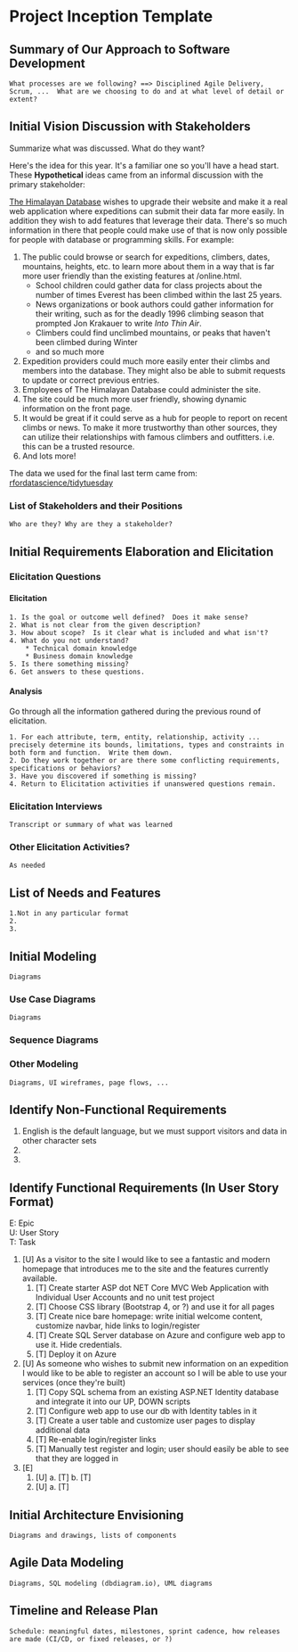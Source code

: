 Project Inception Template
=====================================

## Summary of Our Approach to Software Development

    What processes are we following? ==> Disciplined Agile Delivery, Scrum, ...  What are we choosing to do and at what level of detail or extent?

## Initial Vision Discussion with Stakeholders
Summarize what was discussed.  What do they want?

Here's the idea for this year.  It's a familiar one so you'll have a head start.  These **Hypothetical** ideas came from an informal discussion with the primary stakeholder:

[The Himalayan Database](https://www.himalayandatabase.com/) wishes to upgrade their website and make it a real web application where expeditions can submit their data far more easily.  In addition they wish to add features that leverage their data.  There's so much information in there that people could make use of that is now only possible for people with database or programming skills.  For example:
1. The public could browse or search for expeditions, climbers, dates, mountains, heights, etc. to learn more about them in a way that is far more user friendly than the existing features at /online.html.  
    - School children could gather data for class projects about the number of times Everest has been climbed within the last 25 years.
    - News organizations or book authors could gather information for their writing, such as for the deadly 1996 climbing season that prompted Jon Krakauer to write *Into Thin Air*.
    - Climbers could find unclimbed mountains, or peaks that haven't been climbed during Winter
    - and so much more
2. Expedition providers could much more easily enter their climbs and members into the database.  They might also be able to submit requests to update or correct previous entries.
3. Employees of The Himalayan Database could administer the site.
4. The site could be much more user friendly, showing dynamic information on the front page.
5. It would be great if it could serve as a hub for people to report on recent climbs or news.  To make it more trustworthy than other sources, they can utilize their relationships with famous climbers and outfitters.  i.e. this can be a trusted resource.
6. And lots more!

The data we used for the final last term came from: [rfordatascience/tidytuesday](https://github.com/rfordatascience/tidytuesday/blob/master/data/2020/2020-09-22/readme.md)

### List of Stakeholders and their Positions
    Who are they? Why are they a stakeholder?

## Initial Requirements Elaboration and Elicitation

### Elicitation Questions
#### Elicitation
    1. Is the goal or outcome well defined?  Does it make sense?
    2. What is not clear from the given description?
    3. How about scope?  Is it clear what is included and what isn't?
    4. What do you not understand?
        * Technical domain knowledge
        * Business domain knowledge
    5. Is there something missing?
    6. Get answers to these questions.
#### Analysis
Go through all the information gathered during the previous round of elicitation.  

    1. For each attribute, term, entity, relationship, activity ... precisely determine its bounds, limitations, types and constraints in both form and function.  Write them down.
    2. Do they work together or are there some conflicting requirements, specifications or behaviors?
    3. Have you discovered if something is missing?  
    4. Return to Elicitation activities if unanswered questions remain.

### Elicitation Interviews
    Transcript or summary of what was learned

### Other Elicitation Activities?
    As needed

## List of Needs and Features
    1.Not in any particular format
    2.
    3.

## Initial Modeling
    Diagrams

### Use Case Diagrams
    Diagrams

### Sequence Diagrams

### Other Modeling
    Diagrams, UI wireframes, page flows, ...

## Identify Non-Functional Requirements
1. English is the default language, but we must support visitors and data in other character sets
2.
3.

## Identify Functional Requirements (In User Story Format)

E: Epic  
U: User Story  
T: Task  
1. [U] As a visitor to the site I would like to see a fantastic and modern homepage that introduces me to the site and the features currently available.
   1. [T] Create starter ASP dot NET Core MVC Web Application with Individual User Accounts and no unit test project
   2. [T] Choose CSS library (Bootstrap 4, or ?) and use it for all pages
   3. [T] Create nice bare homepage: write initial welcome content, customize navbar, hide links to login/register
   4. [T] Create SQL Server database on Azure and configure web app to use it. Hide credentials.
   5. [T] Deploy it on Azure
2. [U] As someone who wishes to submit new information on an expedition I would like to be able to register an account so I will be able to use your services (once they're built)
   1. [T] Copy SQL schema from an existing ASP.NET Identity database and integrate it into our UP, DOWN scripts
   2. [T] Configure web app to use our db with Identity tables in it
   3. [T] Create a user table and customize user pages to display additional data
   4. [T] Re-enable login/register links
   5. [T] Manually test register and login; user should easily be able to see that they are logged in
3. [E] 
    1. [U]
        a. [T]
        b. [T]
    2. [U]
        a. [T]

## Initial Architecture Envisioning
    Diagrams and drawings, lists of components

## Agile Data Modeling
    Diagrams, SQL modeling (dbdiagram.io), UML diagrams

## Timeline and Release Plan
    Schedule: meaningful dates, milestones, sprint cadence, how releases are made (CI/CD, or fixed releases, or ?)

